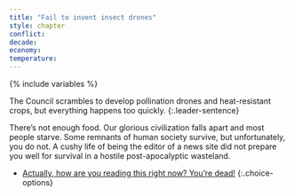 ```yaml
---
title: "Fail to invent insect drones"
style: chapter
conflict: 
decade: 
economy: 
temperature: 
---
```


{% include variables %}

The Council scrambles to develop pollination drones and heat-resistant crops, but everything happens too quickly.
{:.leader-sentence}

There’s not enough food. Our glorious civilization falls apart and most people starve. Some remnants of human society survive, but unfortunately, you do not. A cushy life of being the editor of a news site did not prepare you well for survival in a hostile post-apocalyptic wasteland.

- [Actually, how are you reading this right now? You’re dead!](ending_dead.html)
{:.choice-options}
